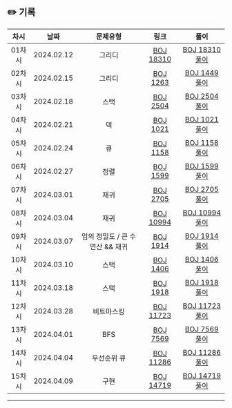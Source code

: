 ## ✏️ 기록   

| 차시 |    날짜    | 문제유형 | 링크 | 풀이 |
|:----:|:---------:|:----:|:-----:|:----:|
| 01차시 | 2024.02.12 |  그리디  | [BOJ 18310](https://www.acmicpc.net/problem/18310)  | [BOJ 18310 풀이](https://github.com/AlgoLeadMe/AlgoLeadMe-7/pull/3) |
| 02차시 | 2024.02.15 |  그리디  | [BOJ 1263](https://www.acmicpc.net/problem/1263)  | [BOJ 1449 풀이](https://github.com/AlgoLeadMe/AlgoLeadMe-7/pull/7) |
| 03차시 | 2024.02.18 |  스택  | [BOJ 2504](https://www.acmicpc.net/problem/2504)  | [BOJ 2504 풀이](https://github.com/AlgoLeadMe/AlgoLeadMe-7/pull/9) |
| 04차시 | 2024.02.21 |  덱  | [BOJ 1021](https://www.acmicpc.net/problem/1021)  | [BOJ 1021 풀이](https://github.com/AlgoLeadMe/AlgoLeadMe-7/pull/12) |
| 05차시 | 2024.02.24 |  큐  | [BOJ 1158](https://www.acmicpc.net/problem/1158)  | [BOJ 1158 풀이](https://github.com/AlgoLeadMe/AlgoLeadMe-7/pull/16) |
| 06차시 | 2024.02.27 |  정렬  | [BOJ 1599](https://www.acmicpc.net/problem/1599)  | [BOJ 1599 풀이](https://github.com/AlgoLeadMe/AlgoLeadMe-7/pull/21) |
| 07차시 | 2024.03.01 |  재귀  | [BOJ 2705](https://www.acmicpc.net/problem/2705)  | [BOJ 2705 풀이](https://github.com/AlgoLeadMe/AlgoLeadMe-7/pull/23) |
| 08차시 | 2024.03.04 |  재귀  | [BOJ 10994](https://www.acmicpc.net/problem/10994)  | [BOJ 10994 풀이](https://github.com/AlgoLeadMe/AlgoLeadMe-7/pull/27) |
| 09차시 | 2024.03.07 |  임의 정밀도 / 큰 수 연산 && 재귀  | [BOJ 1914](https://www.acmicpc.net/problem/1914)  | [BOJ 1914 풀이](https://github.com/AlgoLeadMe/AlgoLeadMe-7/pull/29) |
| 10차시 | 2024.03.10 |  스택  | [BOJ 1406](https://www.acmicpc.net/problem/1406)  | [BOJ 1406 풀이](https://github.com/AlgoLeadMe/AlgoLeadMe-7/pull/31) |
| 11차시 | 2024.03.18 |  스택  | [BOJ 1918](https://www.acmicpc.net/problem/1918)  | [BOJ 1918 풀이](https://github.com/AlgoLeadMe/AlgoLeadMe-7/pull/36) |
| 12차시 | 2024.03.28 |  비트마스킹  | [BOJ 11723](https://www.acmicpc.net/problem/11723)  | [BOJ 11723 풀이](https://github.com/AlgoLeadMe/AlgoLeadMe-7/pull/39) |
| 13차시 | 2024.04.01 |  BFS  | [BOJ 7569](https://www.acmicpc.net/problem/7569)  | [BOJ 7569 풀이](https://github.com/AlgoLeadMe/AlgoLeadMe-7/pull/42) |
| 14차시 | 2024.04.04 |  우선순위 큐  | [BOJ 11286](https://www.acmicpc.net/problem/11286)  | [BOJ 11286 풀이](https://github.com/AlgoLeadMe/AlgoLeadMe-7/pull/43) |
| 15차시 | 2024.04.09 |  구현  | [BOJ 14719](https://www.acmicpc.net/problem/14719)  | [BOJ 14719 풀이](https://github.com/AlgoLeadMe/AlgoLeadMe-7/pull/48) |
---